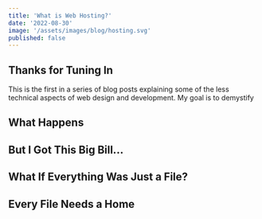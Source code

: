 ```yaml
---
title: 'What is Web Hosting?'
date: '2022-08-30'
image: '/assets/images/blog/hosting.svg'
published: false
---
```


## Thanks for Tuning In

This is the first in a series of blog posts explaining some of the less technical aspects of web design and development. My goal is to demystify 

## What Happens

## But I Got This Big Bill...

## What If Everything Was Just a File?

## Every File Needs a Home